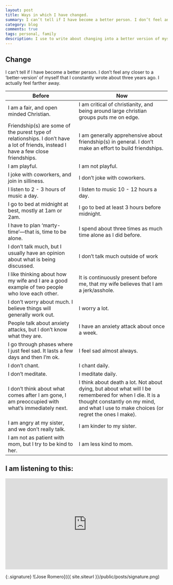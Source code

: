 ```yaml
---
layout: post
title: Ways in which I have changed.
summary: I can’t tell if I have become a better person. I don’t feel any closer to a ‘better-version’ of myself that I constantly wrote about three years ago. I actually feel farther away. 
category: blog
comments: true
tags: personal, family
description: I use to write about changing into a better version of myself. I am not sure that is happening. These are ways in which I have changed over the last couple of years.
---
```


## Change

I can’t tell if I have become a better person. I don’t feel any closer to a ‘better-version’ of myself that I constantly wrote about three years ago. I actually feel farther away.

| Before                                                                                                                             | Now                                                                                                                                                                                                |
|------------------------------------------------------------------------------------------------------------------------------------|----------------------------------------------------------------------------------------------------------------------------------------------------------------------------------------------------|
| I am a fair, and open minded Christian.                                                                                            | I am critical of christianity, and being around large christian groups puts me on edge.                                                                                                            |
| Friendship(s) are some of the purest type of relationships. I don’t have a lot of friends, instead I have a few close friendships. | I am generally apprehensive about friendship(s) in general. I don’t make an effort to build friendships.                                                                                           |
| I am playful.                                                                                                                      | I am not playful.                                                                                                                                                                                  |
| I joke with coworkers, and join in silliness.                                                                                      | I don’t joke with coworkers.                                                                                                                                                                       |
| I listen to 2 - 3 hours of music a day.                                                                                            | I listen to music 10 - 12 hours a day.                                                                                                                                                             |
| I go to bed at midnight at best, mostly at 1am or 2am.                                                                             | I go to bed at least 3 hours before midnight.                                                                                                                                                      |
| I have to plan ‘marty-time’—that is, time to be alone.                                                                             | I spend about three times as much time alone as I did before.                                                                                                                                      |
| I don’t talk much, but I usually have an opinion about what is being discussed.                                                    | I don’t talk much outside of work                                                                                                                                                                  |
| I like thinking about how my wife and I are a good example of two people who love each other.                                      | It is continuously present before me, that my wife believes that I am a jerk/asshole.                                                                                                              |
| I don’t worry about much. I believe things will generally work out.                                                                | I worry a lot.                                                                                                                                                                                     |
| People talk about anxiety attacks, but I don’t know what they are.                                                                 | I have an anxiety attack about once a week.                                                                                                                                                        |
| I go through phases where I just feel sad. It lasts a few days and then I’m ok.                                                    | I feel sad almost always.                                                                                                                                                                          |
| I don’t chant.                                                                                                                     | I chant daily.                                                                                                                                                                                     |
| I don’t meditate.                                                                                                                  | I meditate daily.                                                                                                                                                                                  |
| I don’t think about what comes after I am gone, I am preoccupied with what’s immediately next.                                     | I think about death a lot. Not about dying, but about what will I be remembered for when I die. It is a thought constantly on my mind, and what I use to make choices (or regret the ones I make). |
| I am angry at my sister, and we don’t really talk.                                                                                 | I am kinder to my sister.                                                                                                                                                                          |
| I am not as patient with mom, but I try to be kind to her.                                                                         | I am less kind to mom.                                                                                                                                                                             |

## I am listening to this:
<style>.embed-container { position: relative; padding-bottom: 56.25%; height: 0; overflow: hidden; max-width: 100%; } .embed-container iframe, .embed-container object, .embed-container embed { position: absolute; top: 0; left: 0; width: 100%; height: 100%; }</style>
<div class='embed-container'><iframe src='https://www.youtube.com/embed/gzlZEJrZ_TQ' frameborder='0' allowfullscreen></iframe></div>

{:.signature}
![Jose Romero]({{ site.siteurl }}/public/posts/signature.png)